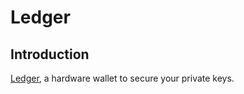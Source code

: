 # Ledger

## Introduction

[Ledger](https://www.ledger.com/), a hardware wallet to secure your private keys.